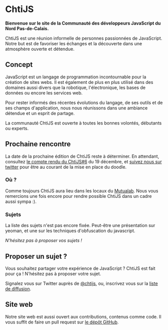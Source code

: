 <!-- varstream
title=La communauté JavaScript du Nord
description=ChtiJS est un groupe de développeurs JavaScript passionnés qui \
échangent régulièrement découvertes et bonnes pratiques autour d'une bière dans \
une ambiance décontractée.
keywords.+=JavaScript
keywords.+=groupe
keywords.+=Nord
keywords.+=Pas-de-Calais
-->
# ChtiJS
**Bienvenue sur le site de la Communauté des développeurs JavaScript du Nord
 Pas-de-Calais.**

ChtiJS est une réunion informelle de personnes passionnées de JavaScript. Notre
 but est de favoriser les échanges et la découverte dans une atmosphère ouverte
 et détendue.

## Concept

JavaScript est un langage de programmation incontournable pour la création
 de sites webs. Il est également de plus en plus utilisé dans des domaines aussi
 divers que la robotique, l'électronique, les bases de données ou encore
 les services web.

Pour rester informés des récentes évolutions du langage, de ses outils et de ses
 champs d'application, nous nous réunissons dans une ambiance détendue et un
 esprit de partage.

La communauté ChtiJS est ouverte à toutes les bonnes volontés, débutants ou
 experts.

## Prochaine rencontre

La date de la prochaine édition de ChtiJS reste à déterminer. En attendant, consultez [le compte rendu du ChtiJS#6](/archives/2013-12-19/) du 19 décembre, et [suivez nous sur twitter](https://twitter.com/chtiJS) pour être au courant de la mise en place du doodle.

### Où ?

Comme toujours ChtiJS aura lieu dans les locaux du [Mutualab](http://www.mutualab.org/).
Nous vous remercions une fois encore pour rendre possible ChtiJS dans un cadre aussi sympa :).

### Sujets

La liste des sujets n'est pas encore fixée. Peut-être une présentation sur yeoman, et une sur les techniques d'obfuscation du javascript. 

*N'hésitez pas à proposer vos sujets !*


## Proposer un sujet ?

Vous souhaitez partager votre expérience de JavaScript ? ChtiJS est fait pour
 ça ! N'hésitez pas à proposer votre sujet.

Signalez vous sur Twitter auprès de [@chtijs](https://twitter.com/chtijs), ou,
 inscrivez vous sur la
 [liste de diffusion](https://groups.google.com/forum/#!forum/chtijs).

## Site web

Notre site web est aussi ouvert aux contributions, contenus comme code. Il vous
 suffit de faire un pull request sur
 [le dépôt GitHub](https://github.com/ChtiJS/chtijs.francejs.org).
